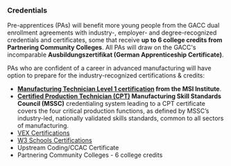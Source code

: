 
### Credentials

Pre-apprentices (PAs) will benefit more young people from the GACC dual enrollment agreements with industry-, employer- and degree-recognized credentials and certificates, some that receive **up to 6 college credits from Partnering Community Colleges**. All PAs will draw on the GACC's incomparable **Ausbildungszertifikat (German Apprenticeship Certificate)**.

PAs who are confident of a career in advanced manufacturing will have option to prepare for the industry-recognized certifications & credits:
- **[Manufacturing Technician Level 1 certification](http://manufacturingskillsinstitute.org/certifications/manufacturing-technician-level-1-skill-standards/) from the MSI Institute**.
- **[Certified Production Technician (CPT)](https://www.msscusa.org/certification/production-certification-cpt/) Manufacturing Skill Standards Council (MSSC)** credentialing system leading to a CPT certificate covers the four critical production functions, as defined by MSSC’s industry-led, nationally validated skills standards, common to all sectors of manufacturing.
- [VEX Certifications](https://certifications.vex.com/)
- [W3 Schools Certifications](https://courses.w3schools.com/browse/certifications)
- Upstream Coding/CCAC Certificate
- Partnering Community Colleges - 6 college credits
